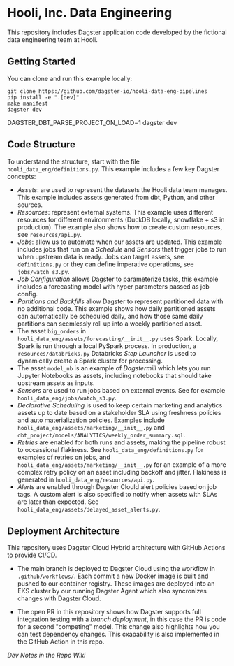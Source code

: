 # Hooli, Inc. Data Engineering

This repository includes Dagster application code developed by the fictional data engineering team at Hooli.

## Getting Started

You can clone and run this example locally:

```
git clone https://github.com/dagster-io/hooli-data-eng-pipelines
pip install -e ".[dev]"
make manifest
dagster dev
```
DAGSTER_DBT_PARSE_PROJECT_ON_LOAD=1 dagster dev
## Code Structure

To understand the structure, start with the file `hooli_data_eng/definitions.py`. This example includes a few key Dagster concepts:

- *Assets*: are used to represent the datasets the Hooli data team manages. This example includes assets generated from dbt, Python, and other sources.
- *Resources*: represent external systems. This example uses different resources for different environments (DuckDB locally, snowflake + s3 in production). The example also shows how to create custom resources, see `resources/api.py`.
- *Jobs*: allow us to automate when our assets are updated. This example includes jobs that run on a *Schedule* and *Sensors* that trigger jobs to run when upstream data is ready. Jobs can target assets, see `definitions.py` or they can define imperative operations, see `jobs/watch_s3.py`.
- *Job Configuration* allows Dagster to parameterize tasks, this example includes a forecasting model with hyper parameters passed as job config.
- *Partitions and Backfills* allow Dagster to represent partitioned data with no additional code. This example shows how daily partitioned assets can automatically be scheduled daily, and how those same daily partitions can seemlessly roll up into a weekly partitioned asset.
- The asset `big_orders` in `hooli_data_eng/assets/forecasting/__init__.py` uses Spark. Locally, Spark is run through a local PySpark process. In production, a `resources/databricks.py` Databricks *Step Launcher* is used to dynamically create a Spark cluster for processing.
- The asset `model_nb` is an example of *Dagstermill* which lets you run Jupyter Notebooks as assets, including notebooks that should take upstream assets as inputs.
- *Sensors* are used to run jobs based on external events. See for example `hooli_data_eng/jobs/watch_s3.py`. 
- *Declarative Scheduling* is used to keep certain marketing and analytics assets up to date based on a stakeholder SLA using freshness policies and auto materialization policies. Examples include `hooli_data_eng/assets/marketing/__init__.py` and `dbt_project/models/ANALYTICS/weekly_order_summary.sql`. 
- *Retries* are enabled for both runs and assets, making the pipeline robust to occassional flakiness. See `hooli_data_eng/definitions.py` for examples of retries on jobs, and `hooli_data_eng/assets/marketing/__init__.py` for an example of a more complex retry policy on an asset including backoff and jitter. Flakiness is generated in `hooli_data_eng/resources/api.py`.
- *Alerts* are enabled through Dagster Clould alert policies based on job tags. A custom alert is also specified to notify when assets with SLAs are later than expected. See `hooli_data_eng/assets/delayed_asset_alerts.py`. 

## Deployment Architecture 

This repository uses Dagster Cloud Hybrid architecture with GitHub Actions to provide CI/CD.
- The main branch is deployed to Dagster Cloud using the workflow in `.github/workflows/`. Each commit a new Docker image is built and pushed to our container registry. These images are deployed into an EKS cluster by our running Dagster Agent which also syncronizes changes with Dagster Cloud.

- The open PR in this repository shows how Dagster supports full integration testing with a *branch deployment*, in this case the PR is code for a second "competing" model. This change also highlights how you can test dependency changes. This cxapability is also implemented in the GitHub Action in this repo.

*Dev Notes in the Repo Wiki*
